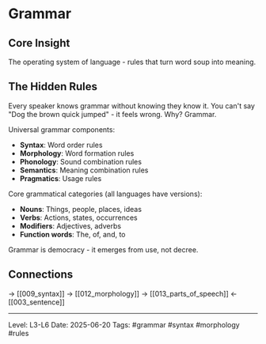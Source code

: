 # Grammar

## Core Insight
The operating system of language - rules that turn word soup into meaning.

## The Hidden Rules

Every speaker knows grammar without knowing they know it. You can't say "Dog the brown quick jumped" - it feels wrong. Why? Grammar.

Universal grammar components:
- **Syntax**: Word order rules
- **Morphology**: Word formation rules
- **Phonology**: Sound combination rules
- **Semantics**: Meaning combination rules
- **Pragmatics**: Usage rules

Core grammatical categories (all languages have versions):
- **Nouns**: Things, people, places, ideas
- **Verbs**: Actions, states, occurrences  
- **Modifiers**: Adjectives, adverbs
- **Function words**: The, of, and, to

Grammar is democracy - it emerges from use, not decree.

## Connections
→ [[009_syntax]]
→ [[012_morphology]]
→ [[013_parts_of_speech]]
← [[003_sentence]]

---
Level: L3-L6
Date: 2025-06-20
Tags: #grammar #syntax #morphology #rules